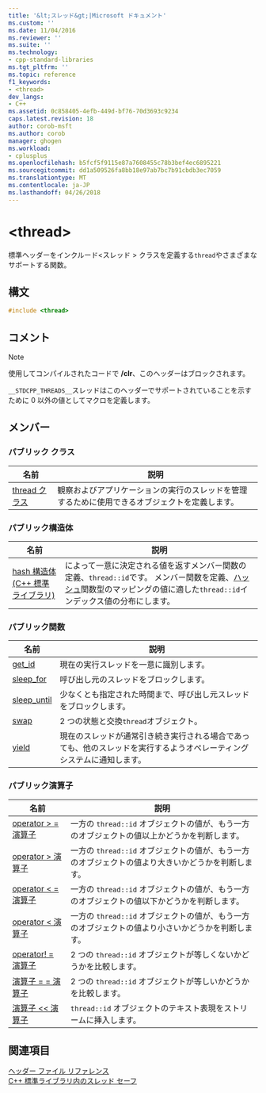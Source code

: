```yaml
---
title: '&lt;スレッド&gt;|Microsoft ドキュメント'
ms.custom: ''
ms.date: 11/04/2016
ms.reviewer: ''
ms.suite: ''
ms.technology:
- cpp-standard-libraries
ms.tgt_pltfrm: ''
ms.topic: reference
f1_keywords:
- <thread>
dev_langs:
- C++
ms.assetid: 0c858405-4efb-449d-bf76-70d3693c9234
caps.latest.revision: 18
author: corob-msft
ms.author: corob
manager: ghogen
ms.workload:
- cplusplus
ms.openlocfilehash: b5fcf5f9115e87a7608455c78b3bef4ec6895221
ms.sourcegitcommit: dd1a509526fa8bb18e97ab7bc7b91cbdb3ec7059
ms.translationtype: MT
ms.contentlocale: ja-JP
ms.lasthandoff: 04/26/2018
---
```

# <a name="ltthreadgt"></a>&lt;thread&gt;

標準ヘッダーをインクルード\<スレッド > クラスを定義する`thread`やさまざまなサポートする関数。

## <a name="syntax"></a>構文

```cpp
#include <thread>
```

## <a name="remarks"></a>コメント

> [!NOTE]
> 使用してコンパイルされたコードで **/clr**、このヘッダーはブロックされます。

`__STDCPP_THREADS__`スレッドはこのヘッダーでサポートされていることを示すために 0 以外の値としてマクロを定義します。

## <a name="members"></a>メンバー

### <a name="public-classes"></a>パブリック クラス

|名前|説明|
|----------|-----------------|
|[thread クラス](../standard-library/thread-class.md)|観察およびアプリケーションの実行のスレッドを管理するために使用できるオブジェクトを定義します。|

### <a name="public-structures"></a>パブリック構造体

|名前|説明|
|----------|-----------------|
|[hash 構造体 (C++ 標準ライブラリ)](../standard-library/hash-structure-stl.md)|によって一意に決定される値を返すメンバー関数の定義、`thread::id`です。 メンバー関数を定義、[ハッシュ](../standard-library/hash-class.md)関数型のマッピングの値に適した`thread::id`インデックス値の分布にします。|

### <a name="public-functions"></a>パブリック関数

|名前|説明|
|----------|-----------------|
|[get_id](../standard-library/thread-functions.md#get_id)|現在の実行スレッドを一意に識別します。|
|[sleep_for](../standard-library/thread-functions.md#sleep_for)|呼び出し元のスレッドをブロックします。|
|[sleep_until](../standard-library/thread-functions.md#sleep_until)|少なくとも指定された時間まで、呼び出し元スレッドをブロックします。|
|[swap](../standard-library/thread-functions.md#swap)|2 つの状態と交換`thread`オブジェクト。|
|[yield](../standard-library/thread-functions.md#yield)|現在のスレッドが通常引き続き実行される場合であっても、他のスレッドを実行するようオペレーティング システムに通知します。|

### <a name="public-operators"></a>パブリック演算子

|名前|説明|
|----------|-----------------|
|[operator > = 演算子](../standard-library/thread-operators.md#op_gt_eq)|一方の `thread::id` オブジェクトの値が、もう一方のオブジェクトの値以上かどうかを判断します。|
|[operator > 演算子](../standard-library/thread-operators.md#op_gt)|一方の `thread::id` オブジェクトの値が、もう一方のオブジェクトの値より大きいかどうかを判断します。|
|[operator < = 演算子](../standard-library/thread-operators.md#op_lt_eq)|一方の `thread::id` オブジェクトの値が、もう一方のオブジェクトの値以下かどうかを判断します。|
|[operator < 演算子](../standard-library/thread-operators.md#op_lt)|一方の `thread::id` オブジェクトの値が、もう一方のオブジェクトの値より小さいかどうかを判断します。|
|[operator! = 演算子](../standard-library/thread-operators.md#op_neq)|2 つの `thread::id` オブジェクトが等しくないかどうかを比較します。|
|[演算子 = = 演算子](../standard-library/thread-operators.md#op_eq_eq)|2 つの `thread::id` オブジェクトが等しいかどうかを比較します。|
|[演算子 << 演算子](../standard-library/thread-operators.md#op_lt_lt)|`thread::id` オブジェクトのテキスト表現をストリームに挿入します。|

## <a name="see-also"></a>関連項目

[ヘッダー ファイル リファレンス](../standard-library/cpp-standard-library-header-files.md)<br/>
[C++ 標準ライブラリ内のスレッド セーフ](../standard-library/thread-safety-in-the-cpp-standard-library.md)<br/>
